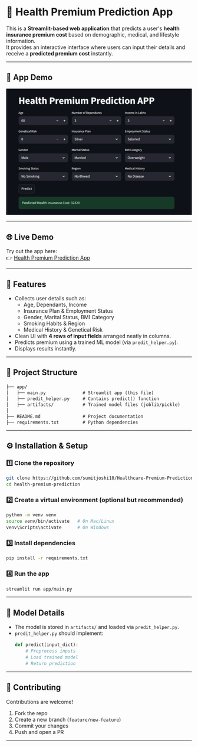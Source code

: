 # 🏥 Health Premium Prediction App

This is a **Streamlit-based web application** that predicts a user's **health insurance premium cost** based on demographic, medical, and lifestyle information.  
It provides an interactive interface where users can input their details and receive a **predicted premium cost** instantly.

---

## 📸 App Demo
![App Demo](image.png)

---
## 🌐 Live Demo
Try out the app here:  
👉 [Health Premium Prediction App](https://healthcare-premium-prediction-dzscas4rhzr8ng2gtj5xtx.streamlit.app/)

---
## 🚀 Features
- Collects user details such as:
  - Age, Dependants, Income
  - Insurance Plan & Employment Status
  - Gender, Marital Status, BMI Category
  - Smoking Habits & Region
  - Medical History & Genetical Risk
- Clean UI with **4 rows of input fields** arranged neatly in columns.
- Predicts premium using a trained ML model (via `predit_helper.py`).
- Displays results instantly.

---

## 📂 Project Structure
```
├── app/
│   ├── main.py              # Streamlit app (this file)
│   ├── predit_helper.py     # Contains predict() function
│   ├── artifacts/           # Trained model files (joblib/pickle)
│
├── README.md                # Project documentation
├── requirements.txt         # Python dependencies
```

---

## ⚙️ Installation & Setup

### 1️⃣ Clone the repository
```bash
git clone https://github.com/sumitjoshi10/Healthcare-Premium-Prediction.git
cd health-premium-prediction
```

### 2️⃣ Create a virtual environment (optional but recommended)
```bash
python -m venv venv
source venv/bin/activate   # On Mac/Linux
venv\Scripts\activate      # On Windows
```

### 3️⃣ Install dependencies
```bash
pip install -r requirements.txt
```

### 4️⃣ Run the app
```bash
streamlit run app/main.py
```

---

## 🧠 Model Details
- The model is stored in `artifacts/` and loaded via `predit_helper.py`.
- `predit_helper.py` should implement:
  ```python
  def predict(input_dict):
      # Preprocess inputs
      # Load trained model
      # Return prediction
  ```

---

## 🤝 Contributing
Contributions are welcome!  
1. Fork the repo  
2. Create a new branch (`feature/new-feature`)  
3. Commit your changes  
4. Push and open a PR  

---
